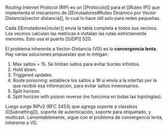 _Routing Internet Protocol_ (RIP) es un [[Protocolo]] para el [[Ruteo IP]] que implementa el mecanismo de [[Enrutadores#Ruteo Dinámico por Vector Distancia|vector distancia]], lo cual lo hace útil solo para redes pequeñas.

Cada [[Enrutadores|router]] envía la tabla completa a todos sus vecinos. Los vecinos calculan las métricas e instalan las rutas estrictamente menores. Esto usa el puerto [[UDP]] 520.

El problema inherente a Vector-Distancia (VD) es la **convergencia lenta**. Hay varias soluciones propuestas que lo mitigan:

1. Max saltos = 15. Se limitan saltos para evitar bucles infinitos.
2. Hold down.
3. Triggered updates.
4. Route poisoning: establece los saltos a 16 si envía a la interfaz por la que recibió esa información, para evitar saltos innecesarios.
5. Split horizon.
6. Split horizon with poison reverse (no funciona en todas las topologías).

Luego surge RIPv2 (RFC 2453) que agrega soporte a classless ([[Subnetting]]), soporte de autenticación, soporte para etiquetado, y multicast. Lamentablemente, sigue con el problema de convergencia lenta, inherente a VD.
